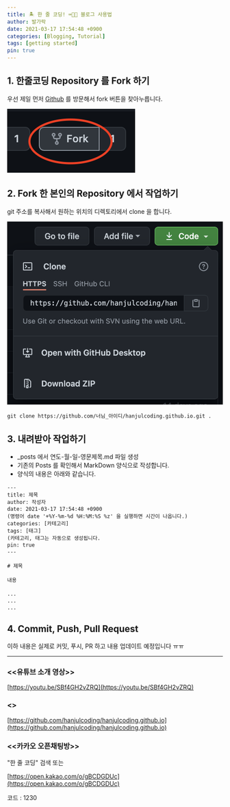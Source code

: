 ```yaml
---
title: 🏝 한 줄 코딩! ⌨🔨😆 블로그 사용법
author: 발가락
date: 2021-03-17 17:54:48 +0900
categories: [Blogging, Tutorial]
tags: [getting started]
pin: true
---
```


## 1. 한줄코딩 Repository 를 Fork 하기

우선 제일 먼저 [Github][github] 를 방문해서 fork 버튼을 찾아누릅니다.

![fork](/assets/img/fork.png)

## 2. Fork 한 본인의 Repository 에서 작업하기

git 주소를 복사해서 원하는 위치의 디렉토리에서 clone 을 합니다.

![git_clone](/assets/img/git_clone.png)

```console
git clone https://github.com/너님_아이디/hanjulcoding.github.io.git .
```

## 3. 내려받아 작업하기

- _posts 에서 연도-월-일-영문제목.md 파일 생성
- 기존의 Posts 를 확인해서 MarkDown 양식으로 작성합니다.
- 양식의 내용은 아래와 같습니다.

```console
---
title: 제목
author: 작성자
date: 2021-03-17 17:54:48 +0900
(명령어 date '+%Y-%m-%d %H:%M:%S %z' 을 실행하면 시간이 나옵니다.)
categories: [카테고리]
tags: [태그]
(카테고리, 태그는 자동으로 생성됩니다.
pin: true
---

# 제목

내용

...
...
...

```

## 4. Commit, Push, Pull Request

이하 내용은 실제로 커밋, 푸시, PR 하고 내용 업데이트 예정입니다 ㅠㅠ

- - -

### <<유튜브 소개 영상>>
[https://youtu.be/SBf4GH2vZRQ](https://youtu.be/SBf4GH2vZRQ)

### <<Github>>
[https://github.com/hanjulcoding/hanjulcoding.github.io](https://github.com/hanjulcoding/hanjulcoding.github.io)

### <<카카오 오픈채팅방>>
"한 줄 코딩" 검색 또는

[https://open.kakao.com/o/gBCDGDUc](https://open.kakao.com/o/gBCDGDUc)

코드 : 1230

[youtube]: https://www.youtube.com/channel/UCyfUmIe1NMBCEzsO2iXBzBQ
[github]: https://github.com/hanjulcoding/hanjulcoding.github.io
[kakao]: https://open.kakao.com/o/gBCDGDUc